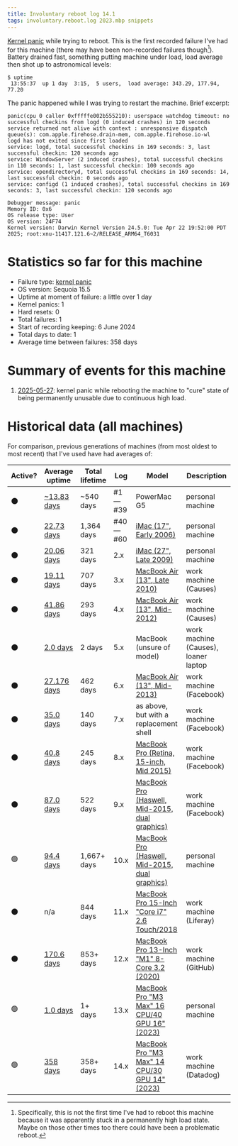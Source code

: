 ```yaml
---
title: Involuntary reboot log 14.1
tags: involuntary.reboot.log 2023.mbp snippets
---
```


[Kernel panic](/wiki/Kernel_panic) while trying to reboot. This is the first recorded failure I've had for this machine (there may have been non-recorded failures though[^specifically]). Battery drained fast, something putting machine under load, load average then shot up to astronomical levels:

[^specifically]: Specifically, this is not the first time I've had to reboot this machine because it was apparently stuck in a permanently high load state. Maybe on those other times too there could have been a problematic reboot.

```
$ uptime
 13:55:37  up 1 day  3:15,  5 users,  load average: 343.29, 177.94, 77.20
```

The panic happened while I was trying to restart the machine. Brief excerpt:

```
panic(cpu 0 caller 0xfffffe002b555210): userspace watchdog timeout: no successful checkins from logd (0 induced crashes) in 120 seconds
service returned not alive with context : unresponsive dispatch queue(s): com.apple.firehose.drain-mem, com.apple.firehose.io-wl
logd has not exited since first loaded
service: logd, total successful checkins in 169 seconds: 3, last successful checkin: 120 seconds ago
service: WindowServer (2 induced crashes), total successful checkins in 110 seconds: 1, last successful checkin: 100 seconds ago
service: opendirectoryd, total successful checkins in 169 seconds: 14, last successful checkin: 0 seconds ago
service: configd (1 induced crashes), total successful checkins in 169 seconds: 3, last successful checkin: 120 seconds ago

Debugger message: panic
Memory ID: 0x6
OS release type: User
OS version: 24F74
Kernel version: Darwin Kernel Version 24.5.0: Tue Apr 22 19:52:00 PDT 2025; root:xnu-11417.121.6~2/RELEASE_ARM64_T6031
```

# Statistics so far for this machine

-   Failure type: [kernel panic](/wiki/Kernel_panic)
-   OS version: Sequoia 15.5
-   Uptime at moment of failure: a little over 1 day
-   Kernel panics: 1
-   Hard resets: 0
-   Total failures: 1
-   Start of recording keeping: 6 June 2024
-   Total days to date: 1
-   Average time between failures: 358 days

# Summary of events for this machine

1. [2025-05-27](/snippets/1179): kernel panic while rebooting the machine to "cure" state of being permanently unusable due to continuous high load.

# Historical data (all machines)

For comparison, previous generations of machines (from most oldest to most recent) that I've used have had averages of:

| Active? | Average uptime | Total lifetime | Log | Model | Description |
| --- | --- | --- | --- | --- | --- |
| 🌑 | [~13.83 days](/blog/involuntary-reboot-log-39) | \~540 days | #1 &mdash; #39 | PowerMac G5 | personal machine |
| 🌑 | [22.73 days](/blog/involuntary-reboot-log-60) | 1,364 days | #40 &mdash; #60 | [iMac (17", Early 2006)](http://www.everymac.com/systems/apple/imac/specs/imac_cd_1.83_17.html) | personal machine |
| 🌑 | [20.06 days](/snippets/23) | 321 days | 2.x | [iMac (27", Late 2009)](http://www.everymac.com/systems/apple/imac/stats/imac-core-i5-2.66-27-inch-aluminum-late-2009-specs.html) | personal machine |
| 🌑 | [19.11 days](/snippets/128) | 707 days | 3.x | [MacBook Air (13", Late 2010)](http://www.everymac.com/systems/apple/macbook-air/specs/macbook-air-core-2-duo-2.13-13-late-2010-specs.html) | work machine (Causes) |
| 🌑 | [41.86 days](/snippets/170) | 293 days | 4.x | [MacBook Air (13", Mid-2012)](http://www.everymac.com/systems/apple/macbook-air/specs/macbook-air-core-i5-1.8-13-mid-2012-specs.html) | work machine (Causes) |
| 🌑 | [2.0 days](/snippets/171) | 2 days | 5.x | MacBook (unsure of model) | work machine (Causes), loaner laptop |
| 🌑 | [27.176 days](/snippets/1117) | 462 days | 6.x | [MacBook Air (13", Mid-2013)](http://www.everymac.com/systems/apple/macbook-air/specs/macbook-air-core-i7-1.7-13-mid-2013-specs.html) | work machine (Facebook) |
| 🌑 | [35.0 days](/snippets/1138) | 140 days | 7.x | as above, but with a replacement shell | work machine (Facebook) |
| 🌑 | [40.8 days](/snippets/1144) | 245 days | 8.x | [MacBook Pro (Retina, 15-inch, Mid 2015)](http://www.everymac.com/systems/apple/macbook_pro/specs/macbook-pro-core-i7-2.8-15-iris-only-mid-2015-retina-display-specs.html) | work machine (Facebook) |
| 🌑 | [87.0 days](/snippets/1153) | 522 days | 9.x | [MacBook Pro (Haswell, Mid-2015, dual graphics)](http://www.everymac.com/systems/apple/macbook_pro/specs/macbook-pro-core-i7-2.8-15-dual-graphics-mid-2015-retina-display-specs.html) | work machine (Facebook) |
| 🟢 | [94.4 days](/snippets/1176) | 1,667+ days | 10.x | [MacBook Pro (Haswell, Mid-2015, dual graphics)](http://www.everymac.com/systems/apple/macbook_pro/specs/macbook-pro-core-i7-2.8-15-dual-graphics-mid-2015-retina-display-specs.html) | personal machine |
| 🌑 | n/a | 844 days | 11.x | [MacBook Pro 15-Inch "Core i7" 2.6 Touch/2018](https://everymac.com/systems/apple/macbook_pro/specs/macbook-pro-core-i7-2.6-15-mid-2018-true-tone-display-touch-bar-specs.html) | work machine (Liferay) |
| 🌑 | [170.6 days](/snippets/1177) | 853+ days | 12.x | [MacBook Pro 13-Inch "M1" 8-Core 3.2 (2020)](https://everymac.com/systems/apple/macbook_pro/specs/macbook-pro-m1-8-core-13-2020-specs.html) | work machine (GitHub) |
| 🟢 | [1.0 days](/snippets/1178) | 1+ days | 13.x | [MacBook Pro "M3 Max" 16 CPU/40 GPU 16" (2023)](https://everymac.com/systems/apple/macbook_pro/specs/macbook-pro-m3-max-16-core-cpu-40-core-gpu-16-late-2023-specs.html) | personal machine |
| 🟢 |  [358 days](/snippets/1179) | 358+ days | 14.x | [MacBook Pro "M3 Max" 14 CPU/30 GPU 14" (2023)](https://everymac.com/systems/apple/macbook_pro/specs/macbook-pro-m3-max-14-core-cpu-30-core-gpu-14-late-2023-specs.html) | work machine (Datadog) |
